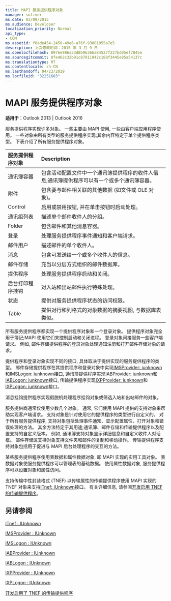 ```yaml
---
title: MAPI 服务提供程序对象
manager: soliver
ms.date: 03/09/2015
ms.audience: Developer
localization_priority: Normal
api_type:
- COM
ms.assetid: f8ade454-2450-49e6-a76f-93801055a7e5
description: 上次修改时间：2015 年 3 月 9 日
ms.openlocfilehash: 0976e986a33d8b96366a84527f227bd05ef7845e
ms.sourcegitcommit: 8fe462c32b91c87911942c188f3445e85a54137c
ms.translationtype: MT
ms.contentlocale: zh-CN
ms.lasthandoff: 04/23/2019
ms.locfileid: "32251603"
---
```

# <a name="mapi-service-provider-objects"></a>MAPI 服务提供程序对象

  
  
**适用于**：Outlook 2013 | Outlook 2016 
  
服务提供程序实现许多对象。 一些主要由 MAPI 使用, 一些由客户端应用程序使用。 一些对象由所有类型的服务提供程序实现;其余内容特定于单个提供程序类型。 下表介绍了所有服务提供程序对象。
  
|**服务提供程序对象**|**Description**|
|:-----|:-----|
|通讯簿容器  <br/> |包含活动配置文件中一个通讯簿提供程序的收件人信息;通讯簿提供程序可以有一个或多个通讯簿容器。  <br/> |
|附件  <br/> |包含要与邮件相关联的其他数据 (如文件或 OLE 对象)。  <br/> |
|Control  <br/> |启用或禁用按钮, 并在单击按钮时启动处理。  <br/> |
|通讯组列表  <br/> |描述单个邮件收件人的分组。  <br/> |
|Folder  <br/> |包含邮件和其他消息容器。  <br/> |
|登录  <br/> |处理服务提供程序事件通知和客户端请求。  <br/> |
|邮件用户  <br/> |描述邮件的单个收件人。  <br/> |
|消息  <br/> |包含可发送给一个或多个收件人的信息。  <br/> |
|邮件存储  <br/> |充当以分层方式组织的邮件数据库。  <br/> |
|提供程序  <br/> |处理服务提供程序启动和关闭。  <br/> |
|后台打印程序挂钩  <br/> |对入站和出站邮件执行特殊处理。  <br/> |
|状态  <br/> |提供对服务提供程序状态的访问权限。  <br/> |
|Table  <br/> |提供对行和列格式的对象数据的摘要视图, 与数据库表类似。  <br/> |
   
所有服务提供程序都实现一个提供程序对象和一个登录对象。 提供程序对象完全用于簿记;MAPI 使用它们来控制启动和关闭进程。 登录对象间接服务一些客户端请求。 例如, 邮件存储提供程序的登录对象处理通知注册和打开邮件存储对象的请求。 
  
提供程序和登录对象实现不同的接口, 具体取决于提供实现的服务提供程序的类型。 邮件存储提供程序在其提供程序和登录对象中实现[IMSProvider: iunknown](imsprovideriunknown.md)和[IMSLogon: iunknown](imslogoniunknown.md)接口, 通讯簿提供程序实现[IABProvider: iunknown](iabprovideriunknown.md)和[IABLogon: iunknown](iablogoniunknown.md)接口, 传输提供程序实现[IXPProvider: iunknown](ixpprovideriunknown.md)和[IXPLogon: iunknown](ixplogoniunknown.md)接口。 
  
消息挂钩提供程序实现假脱机处理程序挂钩对象或筛选入站和出站邮件的对象。
  
服务提供商通常仅使用少数几个对象。 通常, 它们使用 MAPI 提供的支持对象来帮助实现客户端请求。 支持对象是针对使用它的提供程序的类型进行自定义的。 对于所有服务提供程序, 支持对象包括处理事件通知、显示配置属性、打开对象和错误处理的方法。 其余方法特定于其用途;通讯簿、邮件存储和传输提供程序以及配置支持的自定义版本。 例如, 通讯簿支持对象显示详细信息和自定义收件人对话框。 邮件存储区支持对象支持文件夹和邮件的复制和移动操作。 传输提供程序支持对象包括用于促进与 MAPI 后台处理程序的交互的方法。 
  
某些服务提供程序使用表数据和属性数据对象, 即 MAPI 实现的实用工具对象。 表数据对象使服务提供程序可以管理表的基础数据。 使用属性数据对象, 服务提供程序可以设置对象和属性访问。 
  
支持传输中性封装格式 (TNEF) 以传输属性的传输提供程序使用 MAPI 实现的 TNEF 对象来支持[ITnef: IUnknown](itnefiunknown.md)接口。 有关详细信息, 请参阅[开发启用 TNEF 的传输提供程序](developing-a-tnef-enabled-transport-provider.md)。 
  
## <a name="see-also"></a>另请参阅



[ITnef : IUnknown](itnefiunknown.md)
  
[IMSProvider : IUnknown](imsprovideriunknown.md)
  
[IMSLogon : IUnknown](imslogoniunknown.md)
  
[IABProvider : IUnknown](iabprovideriunknown.md)
  
[IABLogon : IUnknown](iablogoniunknown.md)
  
[IXPProvider : IUnknown](ixpprovideriunknown.md)
  
[IXPLogon : IUnknown](ixplogoniunknown.md)


[开发启用了 TNEF 的传输提供程序](developing-a-tnef-enabled-transport-provider.md)

